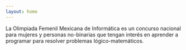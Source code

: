 ```yaml
---
layout: home
---
```

La Olimpiada Femenil Mexicana de Informática es un concurso nacional para mujeres y personas no-binarias que
tengan interés en aprender a programar para resolver problemas lógico-matemáticos.
